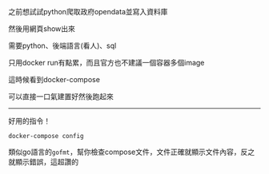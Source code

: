 之前想試試python爬取政府opendata並寫入資料庫

然後用網頁show出來

需要python、後端語言(看人)、sql

只用docker run有點累，而且官方也不建議一個容器多個image

這時候看到docker-compose

可以直接一口氣建置好然後跑起來
***
好用的指令！

```
docker-compose config
```
類似go語言的`gofmt`，幫你檢查compose文件，文件正確就顯示文件內容，反之就顯示錯誤，這超讚的





